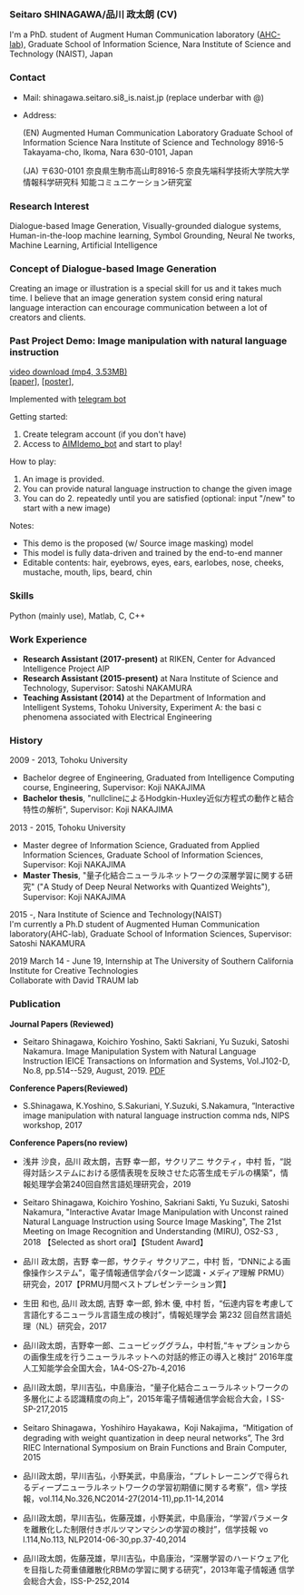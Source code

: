 ### Seitaro SHINAGAWA/品川 政太朗 (CV)  
I'm a PhD. student of Augment Human Communication laboratory (<a href="http://ahclab.naist.jp/index_en.html">AHC-lab</a>), Graduate
School of Information Science, Nara Institute of Science and Technology (NAIST), Japan

### Contact
- Mail: shinagawa.seitaro.si8_is.naist.jp (replace underbar with @)   
- Address:   

  (EN) Augmented Human Communication Laboratory
  Graduate School of Information Science
  Nara Institute of Science and Technology
  8916-5 Takayama-cho, Ikoma, Nara 630-0101, Japan

  (JA) 〒630-0101
  奈良県生駒市高山町8916-5
  奈良先端科学技術大学院大学情報科学研究科
  知能コミュニケーション研究室

### Research Interest
Dialogue-based Image Generation, Visually-grounded dialogue systems, Human-in-the-loop machine learning, Symbol Grounding, Neural Ne
tworks, Machine Learning, Artificial Intelligence

### Concept of Dialogue-based Image Generation
Creating an image or illustration is a special skill for us and it takes much time. I believe that an image generation system consid
ering natural language interaction can encourage communication between a lot of creators and clients.

### Past Project Demo: Image manipulation with natural language instruction
[video download (mp4, 3.53MB)](https://github.com/SeitaroShinagawa/SeitaroShinagawa.github.io/blob/master/contents/demo_IMI.mp4)    
[[paper](https://ahcweb01.naist.jp/papers/conference/2018/201808_MIRU_seitaro-s_1/201808_MIRU_seitaro-s_1.paper.pdf)], [[poster](https://ahcweb01.naist.jp/papers/conference/2018/201808_MIRU_seitaro-s_1/201808_MIRU_seitaro-s_1.poster.pdf)], 
  
  Implemented with [telegram bot](https://github.com/python-telegram-bot/python-telegram-bot)
  
  Getting started:
  1. Create telegram account (if you don't have)
  2. Access to [AIMIdemo_bot](https://t.me/AIMIdemo_bot) and start to play!  
  
  How to play:
  1. An image is provided.
  2. You can provide natural language instruction to change the given image
  3. You can do 2. repeatedly until you are satisfied
  (optional: input "/new" to start with a new image)

  Notes: 
  - This demo is the proposed (w/ Source image masking) model
  - This model is fully data-driven and trained by the end-to-end manner
  - Editable contents: hair, eyebrows, eyes, ears, earlobes, nose, cheeks, mustache, mouth, lips, beard, chin

### Skills
Python (mainly use), Matlab, C, C++

### Work Experience
- <b>Research Assistant (2017-present)</b> at RIKEN, Center for Advanced Intelligence Project AIP
- <b>Research Assistant (2015-present)</b> at Nara Institute of Science and Technology, Supervisor: Satoshi NAKAMURA
- <b>Teaching Assistant (2014)</b> at the Department of Information and Intelligent Systems, Tohoku University, Experiment A: the basi
c phenomena associated with Electrical Engineering

### History
2009 - 2013, Tohoku University
- Bachelor degree of Engineering, Graduated from Intelligence Computing course, Engineering, Supervisor: Koji NAKAJIMA
- <b>Bachelor thesis</b>, "nullclineによるHodgkin-Huxley近似方程式の動作と結合特性の解析", Supervisor: Koji NAKAJIMA

2013 - 2015, Tohoku University
- Master degree of Information Science, Graduated from Applied Information Sciences, Graduate School of Information Sciences, Supervisor: Koji NAKAJIMA
- <b>Master Thesis</b>, "量子化結合ニューラルネットワークの深層学習に関する研究" ("A Study of Deep Neural Networks with Quantized Weights"), Supervisor: Koji NAKAJIMA

2015 -, Nara Institute of Science and Technology(NAIST)  
I'm currently a Ph.D student of Augmented Human Communication laboratory(AHC-lab), Graduate School of Information Sciences, Supervisor:
 Satoshi NAKAMURA

2019 March 14 - June 19, Internship at The University of Southern California Institute for Creative Technologies  
Collaborate with David TRAUM lab

### Publication
<b>Journal Papers (Reviewed)</b>  
- Seitaro Shinagawa, Koichiro Yoshino, Sakti Sakriani, Yu Suzuki, Satoshi Nakamura.
Image Manipulation System with Natural Language Instruction
IEICE Transactions on Information and Systems, Vol.J102-D, No.8, pp.514--529, August, 2019. [PDF](https://search.ieice.org/bin/summary_advpub.php?id=2018IUT0001&category=D&lang=J&abst=)

<b>Conference Papers(Reviewed)</b>  
- S.Shinagawa, K.Yoshino, S.Sakuriani, Y.Suzuki, S.Nakamura, ”Interactive image manipulation with natural language instruction comma
nds, NIPS workshop, 2017

<b>Conference Papers(no review)</b>
- 浅井 沙良，品川 政太朗，吉野 幸一郎，サクリアニ サクティ，中村 哲，“説得対話システムにおける感情表現を反映させた応答生成モデルの構築”，情報処理学会第240回自然言語処理研究会，2019

- Seitaro Shinagawa, Koichiro Yoshino, Sakriani Sakti, Yu Suzuki, Satoshi Nakamura, "Interactive Avatar Image Manipulation with Unconst
rained Natural Language Instruction using Source Image Masking", The 21st Meeting on Image Recognition and Understanding (MIRU), OS2-S3
, 2018 【Selected as short oral】【Student Award】

- 品川 政太朗，吉野 幸一郎，サクティ サクリアニ，中村 哲，“DNNによる画像操作システム”，電子情報通信学会パターン認識・メディア理解
PRMU）研究会，2017【PRMU月間ベストプレゼンテーション賞】

- 生田 和也, 品川 政太朗, 吉野 幸一郎, 鈴木 優, 中村 哲，“伝達内容を考慮して言語化するニューラル言語生成の検討”，情報処理学会 第232
回自然言語処理（NL）研究会，2017

- 品川政太朗，吉野幸一郎、ニュービッググラム，中村哲,“キャプションからの画像生成を行うニューラルネットへの対話的修正の導入と検討”
2016年度人工知能学会全国大会，1A4-OS-27b-4,2016

- 品川政太朗，早川吉弘，中島康治，“量子化結合ニューラルネットワークの多層化による認識精度の向上”，2015年電子情報通信学会総合大会，I
SS-SP-217,2015

- Seitaro Shinagawa，Yoshihiro Hayakawa，Koji Nakajima，“Mitigation of degrading with weight quantization in deep neural networks”,
 The 3rd RIEC International Symposium on Brain Functions and Brain Computer, 2015

- 品川政太朗，早川吉弘，小野美武，中島康治，“プレトレーニングで得られるディープニューラルネットワークの学習初期値に関する考察”，信>
学技報，vol.114,No.326,NC2014-27(2014-11),pp.11-14,2014

- 品川政太朗，早川吉弘，佐藤茂雄，小野美武，中島康治，“学習パラメータを離散化した制限付きボルツマンマシンの学習の検討”，信学技報 vo
l.114,No.113, NLP2014-06-30,pp.37-40,2014

- 品川政太朗，佐藤茂雄，早川吉弘，中島康治，“深層学習のハードウェア化を目指した荷重値離散化RBMの学習に関する研究”，2013年電子情報通
信学会総合大会，ISS-P-252,2014

